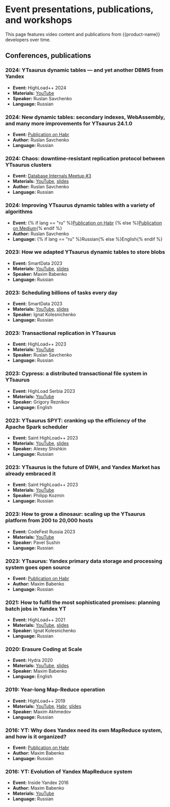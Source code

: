 # Event presentations, publications, and workshops

This page features video content and publications from {{product-name}} developers over time.

## Conferences, publications

### 2024: YTsaurus dynamic tables — and yet another DBMS from Yandex
- **Event:** HighLoad++ 2024
- **Materials:** [YouTube](https://youtu.be/Zik0TXOHcmY)
- **Speaker:** Ruslan Savchenko
- **Language:** Russian

### 2024: New dynamic tables: secondary indexes, WebAssembly, and many more improvements for YTsaurus 24.1.0
- **Event:** [Publication on Habr](https://habr.com/ru/companies/yandex/articles/857708/)
- **Author:** Ruslan Savchenko
- **Language:** Russian

### 2024: Chaos: downtime-resistant replication protocol between YTsaurus clusters
- **Event:** [Database Internals Meetup #3](https://databaseinternals.timepad.ru/event/2873648/)
- **Materials:** [YouTube](https://www.youtube.com/live/iwA-vzD_5cQ?t=5917s), [slides](https://drive.google.com/file/d/1vAWBLzSBg7q-bGmHzXv0ney6dOSnMZX4/view?usp=sharing)
- **Author:** Ruslan Savchenko
- **Language:** Russian

### 2024: Improving YTsaurus dynamic tables with a variety of algorithms
- **Event:** {% if lang == "ru" %}[Publication on Habr](https://medium.com/yandex/improving-ytsaurus-dynamic-tables-with-a-variety-of-algorithms-6c0a75a912c5) {% else %}[Publication on Medium](https://medium.com/yandex/improving-ytsaurus-dynamic-tables-with-a-variety-of-algorithms-6c0a75a912c5){% endif %}
- **Author:** Ruslan Savchenko
- **Language:** {% if lang == "ru" %}Russian{% else %}English{% endif %}

### 2023: How we adapted YTsaurus dynamic tables to store blobs
- **Event:** SmartData 2023
- **Materials:** [YouTube](https://youtu.be/HNGqS-aLIwE?si=N25wy3LoOTnC_1bA), [slides](https://squidex.jugru.team/api/assets/srm/ec041918-139a-418d-b5e7-0a268c9b2336/smartdata-2023.pdf)
- **Speaker:** Maxim Babenko
- **Language:** Russian

### 2023: Scheduling billions of tasks every day
- **Event:** SmartData 2023
- **Materials:** [YouTube](https://www.youtube.com/watch?v=Vy6rHf-BIG8), [slides](https://squidex.jugru.team/api/assets/srm/c319271f-8ff5-45b3-94c7-439711825318/scheduling-billions-tasks-per-day.pdf)
- **Speaker:** Ignat Kolesnichenko
- **Language:** Russian

### 2023: Transactional replication in YTsaurus
- **Event:** HighLoad++ 2023
- **Materials:** [YouTube](https://youtu.be/grNyiJrPE3w)
- **Speaker:** Ruslan Savchenko
- **Language:** Russian

### 2023: Cypress: a distributed transactional file system in YTsaurus
- **Event:** HighLoad Serbia 2023
- **Materials:** [YouTube](https://www.youtube.com/watch?v=7FsrQyd5yx0)
- **Speaker:** Grigory Reznikov
- **Language:** English

### 2023: YTsaurus SPYT: cranking up the efficiency of the Apache Spark scheduler
- **Event:** Saint HighLoad++ 2023
- **Materials:** [YouTube](https://www.youtube.com/watch?v=Gk9K1NkYCww), [slides](https://bit.ly/3PdCyQc)
- **Speaker:** Alexey Shishkin
- **Language:** Russian

### 2023: YTsaurus is the future of DWH, and Yandex Market has already embraced it
- **Event:** Saint HighLoad++ 2023
- **Materials:** [YouTube](https://www.youtube.com/watch?v=dDaQCNFaYvI)
- **Speaker:** Philipp Kozmin
- **Language:** Russian

### 2023: How to grow a dinosaur: scaling up the YTsaurus platform from 200 to 20,000 hosts
- **Event:** CodeFest Russia 2023
- **Materials:** [YouTube](https://www.youtube.com/watch?v=CLUS_HokzI0)
- **Speaker:** Pavel Sushin
- **Language:** Russian

### 2023: YTsaurus: Yandex primary data storage and processing system goes open source
- **Event:** [Publication on Habr](https://habr.com/ru/companies/yandex/articles/721526/)
- **Author:** Maxim Babenko
- **Language:** Russian

### 2021: How to fulfil the most sophisticated promises: planning batch jobs in Yandex YT
- **Event:** HighLoad++ 2021
- **Materials:** [YouTube](https://www.youtube.com/watch?v=Uv-IcGZSRpk), [slides](https://drive.google.com/file/d/1MvroDgNHSw4OeQR5D2XzZ2sLMRCaxigY/view)
- **Speaker:** Ignat Kolesnichenko
- **Language:** Russian

### 2020: Erasure Coding at Scale
- **Event:** Hydra 2020
- **Materials:** [YouTube](https://www.youtube.com/watch?v=URAm-bbst-o), [slides](https://assets.ctfassets.net/oxjq45e8ilak/3xPcIZlk28eJfMuqmjQzLL/e94ada176f20dae5f117fe0221aa897c/Erasure_Coding_At_Scale.pdf)
- **Speaker:** Maxim Babenko
- **Language:** English

### 2019: Year-long Map-Reduce operation
- **Event:** HighLoad++ 2019
- **Materials:** [YouTube](https://www.youtube.com/watch?v=l9AEVamDuWA), [Habr](https://habr.com/ru/company/yandex/blog/530304/), [slides](https://drive.google.com/file/d/133yc42WDUB2Vs6dyWsUyQ8YfWy2RYuxi/view)
- **Speaker:** Maxim Akhmedov
- **Language:** Russian

### 2016: YT: Why does Yandex need its own MapReduce system, and how is it organized?
- **Event:** [Publication on Habr](https://habr.com/ru/company/yandex/blog/311104/)
- **Author:** Maxim Babenko
- **Language:** Russian

### 2016: YT: Evolution of Yandex MapReduce system
- **Event:** Inside Yandex 2016
- **Author:** Maxim Babenko
- **Materials:** [YouTube](https://www.youtube.com/watch?v=VQGfH0sZi18)
- **Language:** Russian

